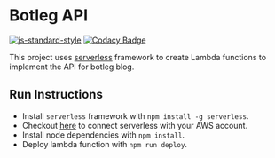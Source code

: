 # Botleg API

[![js-standard-style](https://img.shields.io/badge/code%20style-standard-brightgreen.svg)](http://standardjs.com)
[![Codacy Badge](https://api.codacy.com/project/badge/Grade/7b10412b2fb14da38849f3676b48f425)](https://www.codacy.com/app/botleg/api?utm_source=github.com&amp;utm_medium=referral&amp;utm_content=botleg/api&amp;utm_campaign=Badge_Grade)

This project uses [serverless](https://serverless.com) framework to create Lambda functions to implement the API for botleg blog.

## Run Instructions

* Install `serverless` framework with `npm install -g serverless`.
* Checkout [here](https://serverless.com/framework/docs/providers/aws/guide/credentials/) to connect serverless with your AWS account.
* Install node dependencies with `npm install`.
* Deploy lambda function with `npm run deploy`.
